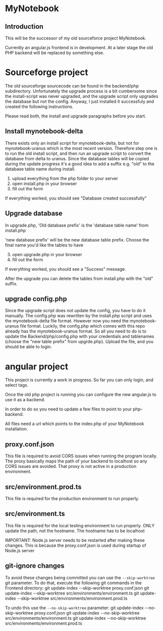 # MyNotebook

## Introduction
This will be the successor of my old sourceforce project MyNotebook.

Currently an angular.js frontend is in development. At a later stage the old PHP backend will be replaced 
by something else.

# Sourceforge project
The old sourceforge sourcecode can be found in the backend/php subdirectory. Unfortunately the upgrade process is a bit cumbersome since the install-script was never upgraded, and the upgrade script only upgrades the database but not the config. Anyway, I just installed it successfuly and created the following instructions.

Please read both, the install and upgrade paragraphs before you start.

## Install mynotebook-delta
There exists only an install script for mynotebook-delta, but not for mynotebook-uranus which is the most recent version.
Therefore step one is to run the old install script, and then run an upgrade script to convert the database from delta to uranus.
Since the database tables will be copied during the update progress it's a good idea to add a suffix e.g. "old" to the database table name during install.

1. upload everything from the php folder to your server
2. open install.php in your browser
3. fill out the form

If everything worked, you should see "Database created successfully"

## Upgrade database
In upgrade.php, 'Old database prefix' is the 'database table name' from install.php

'new database prefix' will be the new database table prefix. Choose the final name you'd like the tables to have

3. open upgrade.php in your browser
4. fill out the form

If everything worked, you should see a "Success" message.

After the upgrade you can delete the tables from install.php with the "old" suffix.

## upgrade config.php
Since the upgrade script does not update the config, you have to do it manually. The config.php was rewritten by the install.php script and uses the mynotebook-delta file format. However now you need the mynotebook-uranus file format. Luckily, the config.php which comes with this repo already has the
mynotebook-uranus format. So all you need to do is to update the Backend/php/config.php with your credentials and tablenames (choose the "new table prefix" from upgrde.php). Upload the file, and you should be able to login.


# angular project
This project is currently a work in progress. So far you can only login, and select tags.

Once the old php project is running you can configure the new angular.js to use it as a backend.

In order to do so you need to update a few files to point to your php-backend.

All files need a url which points to the index.php of your MyNotebook installation.

## proxy.conf.json
This file is required to avoid CORS issues when running the program locally. The proxy basically maps the path of 
your backend to localhost so any CORS issues are avoided. That proxy is not active in a production environment.

## src/environment.prod.ts
This file is required for the production environment to run properly.

## src/environment.ts
This file is required for the local testing environment to run properly. ONLY update the path, not the hostname. The
hostname has to be localhost


IMPORTANT: Node.js server needs to be restarted after making these changes. This is because the proxy.conf.json is used
during startup of Node.js server

## git-ignore changes
To avoid these changes being committed you can use the ```--skip-worktree``` git parameter.
To do that, execute the following git commands in the Frontend directory:
git update-index --skip-worktree proxy.conf.json
git update-index --skip-worktree src/environments/environment.ts
git update-index --skip-worktree src/environments/environment.prod.ts

To undo this use the ```--no-skip-worktree``` parameter:
git update-index --no-skip-worktree proxy.conf.json
git update-index --no-skip-worktree src/environments/environment.ts
git update-index --no-skip-worktree src/environments/environment.prod.ts
